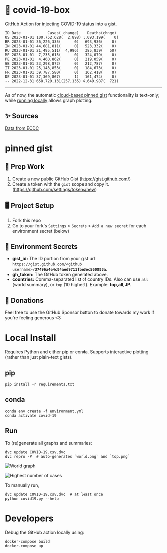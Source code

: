 # 🏥 covid-19-box

GitHub Action for injecting COVID-19 status into a gist.

```
ID Date            Cases( change)    Deaths(chnge)
US 2023-01-01 100,752,628(  2,898) 1,093,199(    0)
BR 2023-01-01 36,226,335(      0)   693,936(    0)
IN 2023-01-01 44,681,811(      0)   523,332(    0)
RU 2023-01-01 21,495,511(  4,996)   385,839(   50)
ME 2023-01-01  7,235,615(      0)   324,079(    0)
PE 2023-01-01  4,460,862(      0)   219,059(    0)
GB 2023-01-01 23,298,872(      0)   212,787(    0)
IT 2023-01-01 25,143,853(      0)   184,673(    0)
FR 2023-01-01 39,787,580(      0)   162,418(    0)
DE 2023-01-01 37,369,867(      1)   161,474(    0)
-- 2022-12-31 658,729,131(257,135) 6,649,987(  721)
```

---

As of now, the automatic [cloud-based pinned gist](#pinned-gist) functionality is text-only;
while [running locally](#local-install) allows graph plotting.

## ✨ Sources

[Data from ECDC](https://www.ecdc.europa.eu/en/publications-data/download-todays-data-geographic-distribution-covid-19-cases-worldwide)

# pinned gist

## 🎒 Prep Work
1. Create a new public GitHub Gist (https://gist.github.com/)
1. Create a token with the `gist` scope and copy it. (https://github.com/settings/tokens/new)

## 🖥 Project Setup
1. Fork this repo
1. Go to your fork's `Settings` > `Secrets` > `Add a new secret` for each environment secret (below)

## 🤫 Environment Secrets
- **gist_id:** The ID portion from your gist url `https://gist.github.com/<github username>/`**`37496a4e4c84aed9711fbe3ec560888a`**.
- **gh_token:** The GitHub token generated above.
- **countries:** Comma-separated list of country IDs. Also can use `all` (world summary), or `top` (10 highest). Example: **top,all,JP**.

## 💸 Donations

Feel free to use the GitHub Sponsor button to donate towards my work if you're feeling generous <3

# Local Install

Requires Python and either pip or conda. Supports interactive plotting (rather than just plain-text gists).

## pip

```
pip install -r requirements.txt
```

## conda

```
conda env create -f environment.yml
conda activate covid-19
```

## Run

To (re)generate all graphs and summaries:

```
dvc update COVID-19.csv.dvc
dvc repro -P  # auto-generates `world.png` and `top.png`
```

![World graph](world.png)

![Highest number of cases](top.png)

To manually run,

```
dvc update COVID-19.csv.dvc  # at least once
python covid19.py --help
```

# Developers

Debug the GitHub action locally using:

```
docker-compose build
docker-compose up
```
